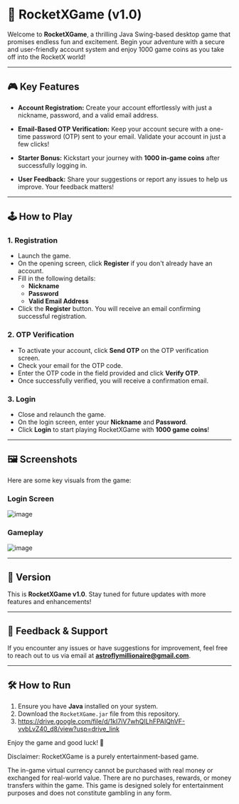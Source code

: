 # 🚀 RocketXGame (v1.0)

Welcome to **RocketXGame**, a thrilling Java Swing-based desktop game that promises endless fun and excitement. Begin your adventure with a secure and user-friendly account system and enjoy 1000 game coins as you take off into the RocketX world!

---

## 🎮 Key Features

- **Account Registration:**
  Create your account effortlessly with just a nickname, password, and a valid email address.

- **Email-Based OTP Verification:**
  Keep your account secure with a one-time password (OTP) sent to your email. Validate your account in just a few clicks!

- **Starter Bonus:**
  Kickstart your journey with **1000 in-game coins** after successfully logging in.

- **User Feedback:**
  Share your suggestions or report any issues to help us improve. Your feedback matters!

---

## 🕹️ How to Play

### 1. **Registration**
- Launch the game.
- On the opening screen, click **Register** if you don't already have an account.
- Fill in the following details:
  - **Nickname**
  - **Password**
  - **Valid Email Address**
- Click the **Register** button. You will receive an email confirming successful registration.

### 2. **OTP Verification**
- To activate your account, click **Send OTP** on the OTP verification screen.
- Check your email for the OTP code.
- Enter the OTP code in the field provided and click **Verify OTP**.
- Once successfully verified, you will receive a confirmation email.

### 3. **Login**
- Close and relaunch the game.
- On the login screen, enter your **Nickname** and **Password**.
- Click **Login** to start playing RocketXGame with **1000 game coins**!

---

## 🖼️ Screenshots

Here are some key visuals from the game:

### Login Screen
![image](https://github.com/user-attachments/assets/10770d34-2811-441c-b970-9c2c2da2aa3f)


### Gameplay
![image](https://github.com/user-attachments/assets/551d3fbf-9300-4e33-8182-f5029c0d9716)


---

## 🚀 Version
This is **RocketXGame v1.0**. Stay tuned for future updates with more features and enhancements!

---

## 📧 Feedback & Support
If you encounter any issues or have suggestions for improvement, feel free to reach out to us via email at **astroflymillionaire@gmail.com**.

---

## 🛠️ How to Run

1. Ensure you have **Java** installed on your system.
2. Download the `RocketXGame.jar` file from this repository.
3. https://drive.google.com/file/d/1kI7iV7whQILhFPAIQhVF-vvbLvZ40_d8/view?usp=drive_link

Enjoy the game and good luck! 🎉

Disclaimer: RocketXGame is a purely entertainment-based game.

The in-game virtual currency cannot be purchased with real money or exchanged for real-world value.
There are no purchases, rewards, or money transfers within the game.
This game is designed solely for entertainment purposes and does not constitute gambling in any form.
